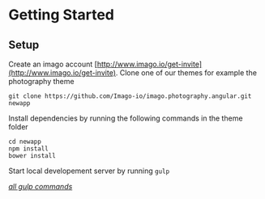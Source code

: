 # Getting Started

## Setup

Create an imago account [http://www.imago.io/get-invite](http://www.imago.io/get-invite).
Clone one of our themes for example the photography theme

`git clone https://github.com/Imago-io/imago.photography.angular.git newapp`

Install dependencies by running the following commands in the theme folder

```
cd newapp
npm install
bower install
```

Start local developement server by running `gulp`

[_all gulp commands_](https://www.imago.io/docs/setup/gulp-commands)